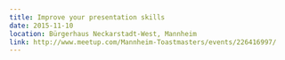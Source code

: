 ```yaml
---
title: Improve your presentation skills
date: 2015-11-10
location: Bürgerhaus Neckarstadt-West, Mannheim
link: http://www.meetup.com/Mannheim-Toastmasters/events/226416997/
---
```

